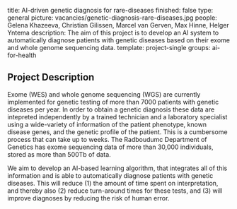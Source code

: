 title: AI-driven genetic diagnosis for rare-diseases
finished: false 
type: general 
picture: vacancies/genetic-diagnosis-rare-diseases.jpg
people: Gelena Khazeeva, Christian Gilissen, Marcel van Gerven, Max Hinne, Helger Yntema
description: The aim of this project is to develop an AI system to automatically diagnose patients with genetic diseases based on their exome and whole genome sequencing data. 
template: project-single 
groups: ai-for-health

## Project Description

Exome (WES) and whole genome sequencing (WGS) are currently implemented for genetic testing of more than 7000 patients with genetic diseases per year. In order to obtain a genetic diagnosis these data are intepreted independently by a trained technician and a laboratory specialist using a wide-variety of information of the patient phenotype, known disease genes, and the genetic profile of the patient. This is a cumbersome process that can take up to weeks. The Radboudumc Department of Genetics has exome sequencing data of more than 30,000 individuals, stored as more than 500Tb of data.

We aim to develop an AI-based learning algorithm, that integrates all of this information and is able to automatically diagnose patients with genetic diseases. This will reduce (1) the amount of time spent on interpretation, and thereby also (2) reduce turn-around times for these tests, and (3) will improve diagnoses by reducing the risk of human error.
